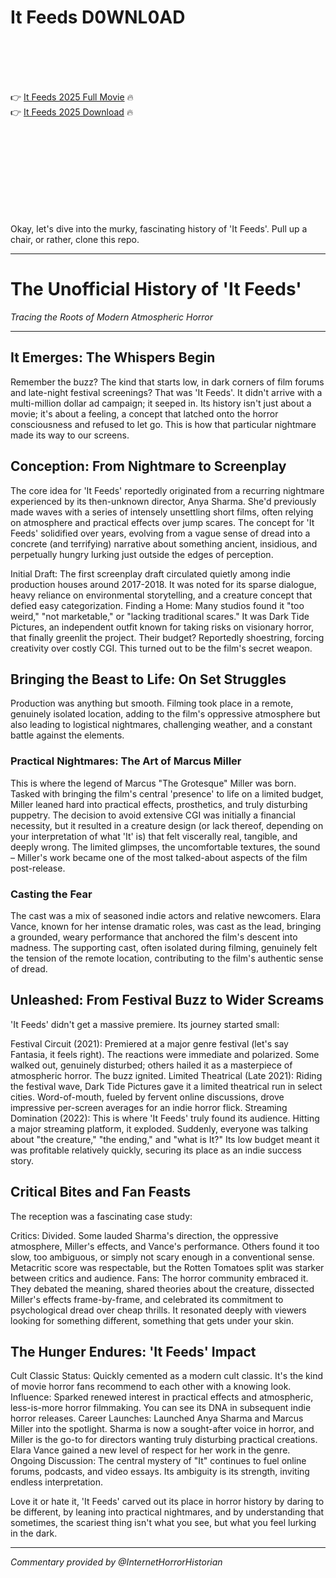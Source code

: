 # It Feeds D0WNL0AD

<br><br><br><br>


👉 <a href="https://Antonio-weddtrenvoyni1971.github.io/nidckwjbib/">It Feeds 2025 Full Movie</a> 🔥
<br>
👉 <a href="https://Antonio-weddtrenvoyni1971.github.io/nidckwjbib/">It Feeds 2025 Download</a> 🔥


<br><br><br><br><br><br><br><br>


Okay, let's dive into the murky, fascinating history of 'It Feeds'. Pull up a chair, or rather, clone this repo.

---

# The Unofficial History of 'It Feeds'

_Tracing the Roots of Modern Atmospheric Horror_

---

## It Emerges: The Whispers Begin

Remember the buzz? The kind that starts low, in dark corners of film forums and late-night festival screenings? That was 'It Feeds'. It didn't arrive with a multi-million dollar ad campaign; it seeped in. Its history isn't just about a movie; it's about a feeling, a concept that latched onto the horror consciousness and refused to let go. This is how that particular nightmare made its way to our screens.

## Conception: From Nightmare to Screenplay

The core idea for 'It Feeds' reportedly originated from a recurring nightmare experienced by its then-unknown director, Anya Sharma. She'd previously made waves with a series of intensely unsettling short films, often relying on atmosphere and practical effects over jump scares. The concept for 'It Feeds' solidified over years, evolving from a vague sense of dread into a concrete (and terrifying) narrative about something ancient, insidious, and perpetually hungry lurking just outside the edges of perception.

   Initial Draft: The first screenplay draft circulated quietly among indie production houses around 2017-2018. It was noted for its sparse dialogue, heavy reliance on environmental storytelling, and a creature concept that defied easy categorization.
   Finding a Home: Many studios found it "too weird," "not marketable," or "lacking traditional scares." It was Dark Tide Pictures, an independent outfit known for taking risks on visionary horror, that finally greenlit the project. Their budget? Reportedly shoestring, forcing creativity over costly CGI. This turned out to be the film's secret weapon.

## Bringing the Beast to Life: On Set Struggles

Production was anything but smooth. Filming took place in a remote, genuinely isolated location, adding to the film's oppressive atmosphere but also leading to logistical nightmares, challenging weather, and a constant battle against the elements.

### Practical Nightmares: The Art of Marcus Miller

This is where the legend of Marcus "The Grotesque" Miller was born. Tasked with bringing the film's central 'presence' to life on a limited budget, Miller leaned hard into practical effects, prosthetics, and truly disturbing puppetry. The decision to avoid extensive CGI was initially a financial necessity, but it resulted in a creature design (or lack thereof, depending on your interpretation of what 'It' is) that felt viscerally real, tangible, and deeply wrong. The limited glimpses, the uncomfortable textures, the sound – Miller's work became one of the most talked-about aspects of the film post-release.

### Casting the Fear

The cast was a mix of seasoned indie actors and relative newcomers. Elara Vance, known for her intense dramatic roles, was cast as the lead, bringing a grounded, weary performance that anchored the film's descent into madness. The supporting cast, often isolated during filming, genuinely felt the tension of the remote location, contributing to the film's authentic sense of dread.

## Unleashed: From Festival Buzz to Wider Screams

'It Feeds' didn't get a massive premiere. Its journey started small:

   Festival Circuit (2021): Premiered at a major genre festival (let's say Fantasia, it feels right). The reactions were immediate and polarized. Some walked out, genuinely disturbed; others hailed it as a masterpiece of atmospheric horror. The buzz ignited.
   Limited Theatrical (Late 2021): Riding the festival wave, Dark Tide Pictures gave it a limited theatrical run in select cities. Word-of-mouth, fueled by fervent online discussions, drove impressive per-screen averages for an indie horror flick.
   Streaming Domination (2022): This is where 'It Feeds' truly found its audience. Hitting a major streaming platform, it exploded. Suddenly, everyone was talking about "the creature," "the ending," and "what is It?" Its low budget meant it was profitable relatively quickly, securing its place as an indie success story.

## Critical Bites and Fan Feasts

The reception was a fascinating case study:

   Critics: Divided. Some lauded Sharma's direction, the oppressive atmosphere, Miller's effects, and Vance's performance. Others found it too slow, too ambiguous, or simply not scary enough in a conventional sense. Metacritic score was respectable, but the Rotten Tomatoes split was starker between critics and audience.
   Fans: The horror community embraced it. They debated the meaning, shared theories about the creature, dissected Miller's effects frame-by-frame, and celebrated its commitment to psychological dread over cheap thrills. It resonated deeply with viewers looking for something different, something that gets under your skin.

## The Hunger Endures: 'It Feeds' Impact

   Cult Classic Status: Quickly cemented as a modern cult classic. It's the kind of movie horror fans recommend to each other with a knowing look.
   Influence: Sparked renewed interest in practical effects and atmospheric, less-is-more horror filmmaking. You can see its DNA in subsequent indie horror releases.
   Career Launches: Launched Anya Sharma and Marcus Miller into the spotlight. Sharma is now a sought-after voice in horror, and Miller is the go-to for directors wanting truly disturbing practical creations. Elara Vance gained a new level of respect for her work in the genre.
   Ongoing Discussion: The central mystery of "It" continues to fuel online forums, podcasts, and video essays. Its ambiguity is its strength, inviting endless interpretation.

Love it or hate it, 'It Feeds' carved out its place in horror history by daring to be different, by leaning into practical nightmares, and by understanding that sometimes, the scariest thing isn't what you see, but what you feel lurking in the dark.

---
_Commentary provided by @InternetHorrorHistorian_

